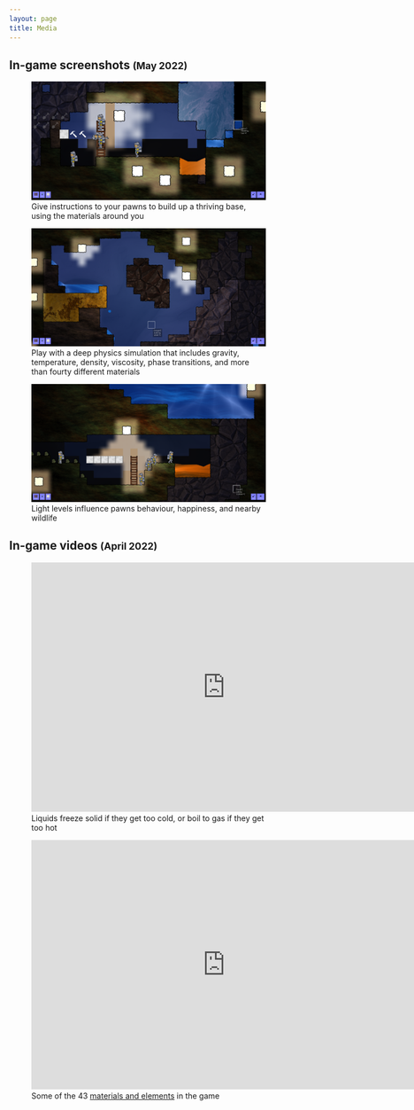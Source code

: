 ```yaml
---
layout: page
title: Media
---
```


## In-game screenshots <small>(May 2022)</small>

<figure class="image wide">
  <a href="/assets/screenshots/pawns-and-ice.png"><img src="/assets/screenshots/pawns-and-ice.png"></a>

  <figcaption>
    Give instructions to your pawns to build up a thriving base, using the materials around you
  </figcaption>
</figure>

<figure class="image wide">
  <a href="/assets/screenshots/water-falling.png"><img src="/assets/screenshots/water-falling.png"></a>

  <figcaption>
    Play with a deep physics simulation that includes gravity, temperature, density, viscosity, phase transitions, and more than fourty different materials
  </figcaption>
</figure>

<figure class="image wide">
  <a href="/assets/screenshots/pawns-underground.png"><img src="/assets/screenshots/pawns-underground.png"></a>

  <figcaption>
    Light levels influence pawns behaviour, happiness, and nearby wildlife
  </figcaption>
</figure>

## In-game videos <small>(April 2022)</small>

<figure class="video wide">
  <iframe width="700" height="450" src="https://www.youtube.com/embed/tsFQt1s6t-E" title="YouTube video player" frameborder="0" allow="accelerometer; autoplay; clipboard-write; encrypted-media; gyroscope; picture-in-picture" allowfullscreen></iframe>
  <figcaption>Liquids freeze solid if they get too cold, or boil to gas if they get too hot</figcaption>
</figure>

<figure class="video wide">
  <iframe width="700" height="450" src="https://www.youtube.com/embed/QkxMJ-fYSSI" title="YouTube video player" frameborder="0" allow="accelerometer; autoplay; clipboard-write; encrypted-media; gyroscope; picture-in-picture" allowfullscreen></iframe>
  <figcaption>Some of the 43 <a href="/2022/03/29/focusing-on-materials">materials and elements</a> in the game</figcaption>
</figure>
